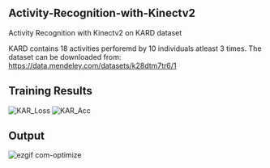 ## Activity-Recognition-with-Kinectv2

Activity Recognition with Kinectv2 on KARD dataset

KARD contains 18 activities perforemd by 10 individuals atleast 3 times. The dataset can be downloaded from: https://data.mendeley.com/datasets/k28dtm7tr6/1

## Training Results

![KAR_Loss](https://user-images.githubusercontent.com/49958651/89467348-6a095a80-d743-11ea-9855-a7e783eb1e60.png)       ![KAR_Acc](https://user-images.githubusercontent.com/49958651/89467434-860cfc00-d743-11ea-9b04-1fb00aba0f08.png)

## Output

![ezgif com-optimize](https://user-images.githubusercontent.com/49958651/89467830-514d7480-d744-11ea-9d77-54ebc1b4ff4f.gif)



